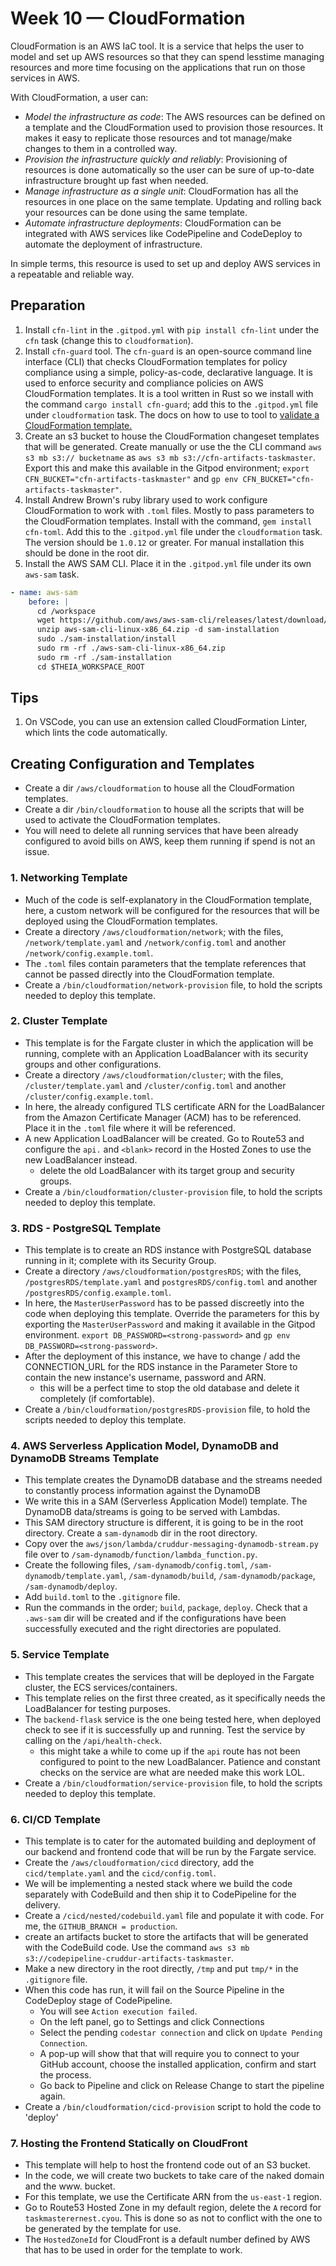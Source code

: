 # Week 10 — CloudFormation 

CloudFormation is an AWS IaC tool. It is a service that helps the user to model and set up AWS resources so that they can spend lesstime managing resources and more time focusing on the applications that run on those services in AWS.

With CloudFormation, a user can:
- *Model the infrastructure as code*: The AWS resources can be defined on a template and the CloudFormation used to provision those resources. It makes it easy to replicate those resources and tot manage/make changes to them in a controlled way.
- *Provision the infrastructure quickly and reliably*: Provisioning of resources is done automatically so the user can be sure of up-to-date infrastructure brought up fast when needed.
- *Manage infrastructure as a single unit*: CloudFormation has all the resources in one place on the same template. Updating and rolling back your resources can be done using the same template.
- *Automate infrastructure deployments*: CloudFormation can be integrated with AWS services like CodePipeline and CodeDeploy to automate the deployment of infrastructure.

In simple terms, this resource is used to set up and deploy AWS services in a repeatable and reliable way.

## Preparation
1. Install `cfn-lint` in the `.gitpod.yml` with `pip install cfn-lint` under the `cfn` task (change this to `cloudformation`).
2. Install `cfn-guard` tool. The `cfn-guard` is an open-source command line interface (CLI) that checks CloudFormation templates for policy compliance using a simple, policy-as-code, declarative language. It is used to enforce security and compliance policies on AWS CloudFormation templates. It is a tool written in Rust so we install with the command `cargo install cfn-guard`; add this to the `.gitpod.yml` file under `cloudformation` task. The docs on how to use to tool to [validate a CloudFormation template.](https://docs.aws.amazon.com/cfn-guard/latest/ug/validating-rules.html)
3. Create an s3 bucket to house the CloudFormation changeset templates that will be generated. Create manually or use the the CLI command `aws s3 mb s3:// bucketname` as `aws s3 mb s3://cfn-artifacts-taskmaster`. Export this and make this available in the Gitpod environment; `export CFN_BUCKET="cfn-artifacts-taskmaster"` and `gp env CFN_BUCKET="cfn-artifacts-taskmaster"`.
4. Install Andrew Brown's ruby library used to work configure CloudFormation to work with `.toml` files. Mostly to pass parameters to the CloudFormation templates. Install with the command, `gem install cfn-toml`. Add this to the `.gitpod.yml` file under the `cloudformation` task. The version should be `1.0.12` or greater. For manual installation this should be done in the root dir.
5. Install the AWS SAM CLI. Place it in the `.gitpod.yml` file under its own `aws-sam` task.
```YAML
- name: aws-sam
    before: |
      cd /workspace
      wget https://github.com/aws/aws-sam-cli/releases/latest/download/aws-sam-cli-linux-x86_64.zip
      unzip aws-sam-cli-linux-x86_64.zip -d sam-installation
      sudo ./sam-installation/install
      sudo rm -rf ./aws-sam-cli-linux-x86_64.zip
      sudo rm -rf ./sam-installation
      cd $THEIA_WORKSPACE_ROOT
```

## Tips
1. On VSCode, you can use an extension called CloudFormation Linter, which lints the code automatically.

## Creating Configuration and Templates
- Create a dir `/aws/cloudformation` to house all the CloudFormation templates.
- Create a dir `/bin/cloudformation` to house all the scripts that will be used to activate the CloudFormation templates.
- You will need to delete all running services that have been already configured to avoid bills on AWS, keep them running if spend is not an issue.

### 1. Networking Template
- Much of the code is self-explanatory in the CloudFormation template, here, a custom network will be configured for the resources that will be deployed using the CloudFormation templates.
- Create a directory `/aws/cloudformation/network`; with the files, `/network/template.yaml` and `/network/config.toml` and another `/network/config.example.toml`.
- The `.toml` files contain parameters that the template references that cannot be passed directly into the CloudFormation template.
- Create a `/bin/cloudformation/network-provision` file, to hold the scripts needed to deploy this template.

### 2. Cluster Template
- This template is for the Fargate cluster in which the application will be running, complete with an Application LoadBalancer with its security groups and other configurations.
- Create a directory `/aws/cloudformation/cluster`; with the files, `/cluster/template.yaml` and `/cluster/config.toml` and another `/cluster/config.example.toml`.
- In here, the already configured TLS certificate ARN for the LoadBalancer from the Amazon Certificate Manager (ACM) has to be referenced. Place it in the `.toml` file where it will be referenced.
- A new Application LoadBalancer will be created. Go to Route53 and configure the `api.` and `<blank>` record in the Hosted Zones to use the new LoadBalancer instead.
	- delete the old LoadBalancer with its target group and security groups.
- Create a `/bin/cloudformation/cluster-provision` file, to hold the scripts needed to deploy this template.

### 3. RDS - PostgreSQL Template
- This template is to create an RDS instance with PostgreSQL database running in it; complete with its Security Group.
- Create a directory `/aws/cloudformation/postgresRDS`; with the files, `/postgresRDS/template.yaml` and `postgresRDS/config.toml` and another `/postgresRDS/config.example.toml`.
- In here, the `MasterUserPassword` has to be passed discreetly into the code when deploying this template. Override the parameters for this by exporting the `MasterUserPassword` and making it available in the Gitpod environment. `export DB_PASSWORD=<strong-password>` and `gp env DB_PASSWORD=<strong-password>`.
- After the deployment of this instance, we have to change / add the CONNECTION_URL for the RDS instance in the Parameter Store to contain the new instance's username, password and ARN.
	- this will be a perfect time to stop the old database and delete it completely (if comfortable).
- Create a `/bin/cloudformation/postgresRDS-provision` file, to hold the scripts needed to deploy this template.

### 4. AWS Serverless Application Model, DynamoDB and DynamoDB Streams Template
- This template creates the DynamoDB database and the streams needed to constantly process information against the DynamoDB
- We write this in a SAM (Serverless Application Model) template. The DynamoDB data/streams is going to be served with Lambdas.
- This SAM directory structure is different, it is going to be in the root directory. Create a `sam-dynamodb` dir in the root directory.
- Copy over the `aws/json/lambda/cruddur-messaging-dynamodb-stream.py` file over to `/sam-dynamodb/function/lambda_function.py`.
- Create the following files, `/sam-dynamodb/config.toml`, `/sam-dynamodb/template.yaml`, `/sam-dynamodb/build`, `/sam-dynamodb/package`, `/sam-dynamodb/deploy`.
- Add `build.toml` to the `.gitignore` file.
- Run the commands in the order; `build`, `package`, `deploy`. Check that a `.aws-sam` dir will be created and if the configurations have been successfully executed and the right directories are populated.

### 5. Service Template
- This template creates the services that will be deployed in the Fargate cluster, the ECS services/containers.
- This template relies on the first three created, as it specifically needs the LoadBalancer for testing purposes.
- The `backend-flask` service is the one being tested here, when deployed check to see if it is successfully up and running. Test the service by calling on the `/api/health-check`. 
	- this might take a while to come up if the `api` route has not been configured to point to the new LoadBalancer. Patience and constant checks on the service are what are needed make this work LOL.
- Create a `/bin/cloudformation/service-provision` file, to hold the scripts needed to deploy this template.

### 6. CI/CD Template
- This template is to cater for the automated building and deployment of our backend and frontend code that will be run by the Fargate service.
- Create the `/aws/cloudformation/cicd` directory, add the `cicd/template.yaml` and the `cicd/config.toml`. 
- We will be implementing a nested stack where we build the code separately with CodeBuild and then ship it to CodePipeline for the delivery.
- Create a `/cicd/nested/codebuild.yaml` file and populate it with code. For me, the `GITHUB_BRANCH = production`.
- create an artifacts bucket to store the artifacts that will be generated with the CodeBuild code. Use the command `aws s3 mb s3://codepipeline-cruddur-artifacts-taskmaster`.
- Make a new directory in the root directly, `/tmp` and put `tmp/*` in the `.gitignore` file.
- When this code has run, it will fail on the Source Pipeline in the CodeDeploy stage of CodePipeline.
	- You will see `Action execution failed`.
	- On the left panel, go to Settings and click Connections
	- Select the pending `codestar connection` and click on `Update Pending Connection`.
	- A pop-up will show that that will require you to connect to your GitHub account, choose the installed application, confirm and start the process. 
	- Go back to Pipeline and click on Release Change to start the pipeline again.
- Create a `/bin/cloudformation/cicd-provision` script to hold the code to 'deploy'

### 7. Hosting the Frontend Statically on CloudFront
- This template will help to host the frontend code out of an S3 bucket.
- In the code, we will create two buckets to take care of the naked domain and the www. bucket.
- For this template, we use the Certificate ARN from the `us-east-1` region.
- Go to Route53 Hosted Zone in my default region, delete the `A` record for `taskmasterernest.cyou`. This is done so as not to conflict with the one to be generated by the template for use.
- The `HostedZoneId` for CloudFront is a default number defined by AWS that has to be used in order for the template to work.
